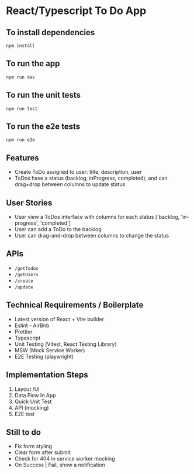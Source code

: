 
# React/Typescript To Do App

## To install dependencies

```
npm install
```

## To run the app

```
npm run dev
```

## To run the unit tests

```
npm run test
```

## To run the e2e tests

```
npm run e2e
```

## Features
- Create ToDo assigned to user: title, description, user  	
- ToDos have a status (backlog, inProgress, completed), and can drag+drop between columns to update status

## User Stories
- User view a ToDos interface with columns for each status ['backlog, 'in-progress', 'completed']
- User can add a ToDo to the backlog
- User can drag-and-drop between columns to change the status

## APIs 
- `/getTodos`
- `/getUsers`
- `/create`
- `/update`

## Technical Requirements / Boilerplate
- Latest version of React + Vite builder
- Eslint - AirBnb
- Prettier
- Typescript 
- Unit Testing (Vitest, React Testing Library)
- MSW (Mock Service Worker)
- E2E Testing (playwright)

## Implementation Steps
1. Layout /UI 
2. Data Flow In App
3. Quick Unit Test
4. API (mocking)
5. E2E test

## Still to do
- Fix form styling
- Clear form after submit
- Check for 404 in service worker mocking
- On Success | Fail, show a notification
